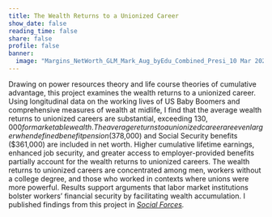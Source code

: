 ```yaml
---
title: The Wealth Returns to a Unionized Career
show_date: false
reading_time: false
share: false
profile: false
banner:
  image: "Margins_NetWorth_GLM_Mark_Aug_byEdu_Combined_Presi_10 Mar 2024.png"
---
```

Drawing on power resources theory and life course theories of cumulative advantage, this project examines the wealth returns to a unionized career. Using longitudinal data on the working lives of US Baby Boomers and comprehensive measures of wealth at midlife, I find that the average wealth returns to unionized careers are substantial, exceeding $130,000 for marketable wealth. The average returns to a unionized career are even larger when defined benefit pension ($378,000) and Social Security benefits ($361,000) are included in net worth. Higher cumulative lifetime earnings, enhanced job security, and greater access to employer-provided benefits partially account for the wealth returns to unionized careers. The wealth returns to unionized careers are concentrated among men, workers without a college degree, and those who worked in contexts where unions were more powerful. Results support arguments that labor market institutions bolster workers’ financial security by facilitating wealth accumulation. I published findings from this project in _[Social Forces](https://doi.org/10.1093/sf/soaf129)._
